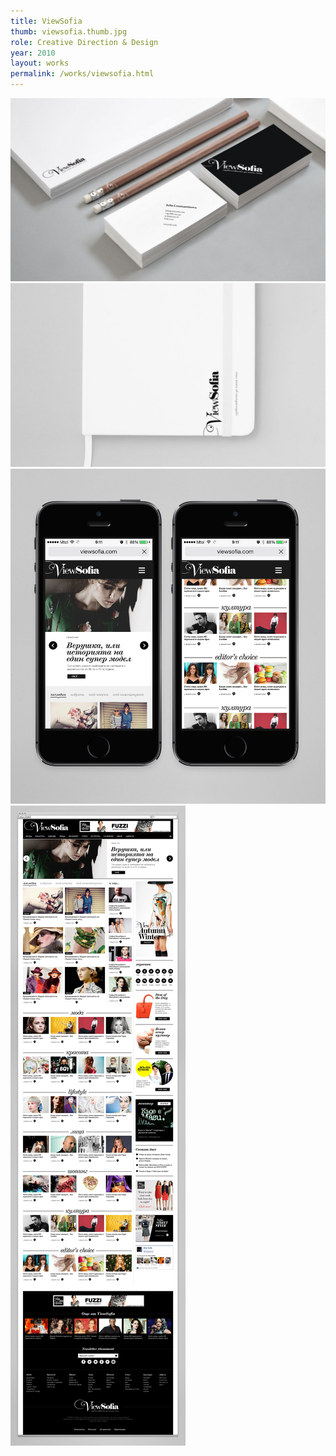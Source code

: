 ```yaml
---
title: ViewSofia
thumb: viewsofia.thumb.jpg
role: Creative Direction & Design
year: 2010
layout: works
permalink: /works/viewsofia.html
---
```


![ViewSofia](images/viewsofia.01.jpg)
![ViewSofia](images/viewsofia.02.jpg)
![ViewSofia](images/viewsofia.03.jpg)
![ViewSofia](images/viewsofia.04.jpg)

